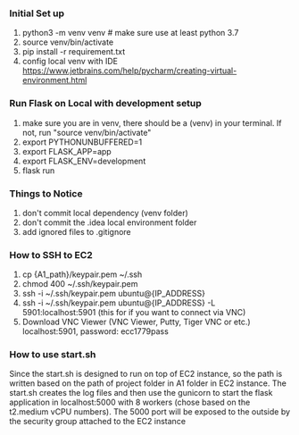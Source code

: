 ### Initial Set up
1. python3 -m venv venv # make sure use at least python 3.7
2. source venv/bin/activate
3. pip install -r requirement.txt
4. config local venv with IDE https://www.jetbrains.com/help/pycharm/creating-virtual-environment.html

### Run Flask on Local with development setup
1. make sure you are in venv, there should be a (venv) in your terminal. If not, run "source venv/bin/activate"
2. export PYTHONUNBUFFERED=1
3. export FLASK_APP=app
4. export FLASK_ENV=development
5. flask run

### Things to Notice
1. don't commit local dependency (venv folder)
2. don't commit the .idea local environment folder
3. add ignored files to .gitignore

### How to SSH to EC2
1. cp {A1_path}/keypair.pem ~/.ssh
2. chmod 400 ~/.ssh/keypair.pem
3. ssh -i ~/.ssh/keypair.pem ubuntu@{IP_ADDRESS}
4. ssh -i ~/.ssh/keypair.pem ubuntu@{IP_ADDRESS} -L 5901:localhost:5901 (this for if you want to connect via VNC)
5. Download VNC Viewer (VNC Viewer, Putty, Tiger VNC or etc.) localhost:5901, password: ecc1779pass

### How to use start.sh
Since the start.sh is designed to run on top of EC2 instance, so the path is written based on the path of project folder in A1
folder in EC2 instance. The start.sh creates the log files and then use the gunicorn to start the flask application in 
localhost:5000 with 8 workers (chose based on the t2.medium vCPU numbers). The 5000 port will be exposed to the outside 
by the security group attached to the EC2 instance